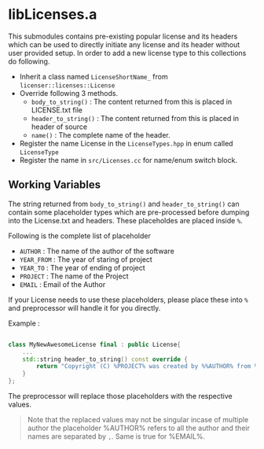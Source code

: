 # libLicenses.a
This submodules contains pre-existing popular license and its headers which can be used to directly initiate any license and its header without user provided setup. In order to add a new license type to this collections do following.

- Inherit a class named `LicenseShortName_` from `licenser::licenses::License`
- Override following 3 methods.
    - `body_to_string()` : The content returned from this is placed in LICENSE.txt file
    - `header_to_string()` : The content returned from this is placed in header of source
    - `name()` : The complete name of the header.
- Register the name License in the `LicenseTypes.hpp` in enum called `LicenseType`
- Register the name in `src/Licenses.cc` for name/enum switch block.

## Working Variables
The string returned from `body_to_string()` and `header_to_string()` can contain some placeholder types which are pre-processed before dumping into the License.txt and headers. These placeholdes are placed inside `%`.

Following is the complete list of placeholder

- `AUTHOR` : The name of the author of the software
- `YEAR_FROM` : The year of staring of project
- `YEAR_TO` : The year of ending of project
- `PROJECT` : The name of the Project
- `EMAIL` : Email of the Author

If your License needs to use these placeholders, please place these into `%` and preprocessor will handle it for you directly.

Example :
```cpp

class MyNewAwesomeLicense final : public License{
    ...
    std::string header_to_string() const override {
        return "Copyright (C) %PROJECT% was created by %%AUTHOR% from %YEAR_FROM% to %YEAR_TO%. For help send mail to %EMAIL%";
    }
};
```

The preprocessor will replace those placeholders with the respective values. 

> Note that the replaced values may not be singular incase of multiple author the placeholder %AUTHOR% refers to all the author and their names are separated by `,`. Same is true for %EMAIL%.
